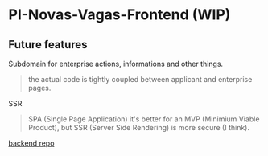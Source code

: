 # PI-Novas-Vagas-Frontend (WIP)

## Future features

Subdomain for enterprise actions, informations and other things.

> the actual code is tightly coupled between applicant and enterprise pages.

SSR

> SPA (Single Page Application) it's better for an MVP (Minimium Viable Product), but SSR (Server Side Rendering) is more secure (I think).

[backend repo](https://github.com/thiagorf/PI-Novas-Vagas-Backend)
